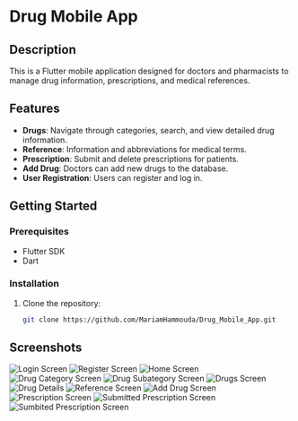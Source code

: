 # Drug Mobile App

## Description
This is a Flutter mobile application designed for doctors and pharmacists to manage drug information, prescriptions, and medical references.

## Features
- **Drugs**: Navigate through categories, search, and view detailed drug information.
- **Reference**: Information and abbreviations for medical terms.
- **Prescription**: Submit and delete prescriptions for patients.
- **Add Drug**: Doctors can add new drugs to the database.
- **User Registration**: Users can register and log in.

## Getting Started
### Prerequisites
- Flutter SDK
- Dart

### Installation
1. Clone the repository:
   ```bash
   git clone https://github.com/MariamHammouda/Drug_Mobile_App.git
## Screenshots
![Login Screen](login_screen.png)
![Register Screen](register_screen.png)
![Home Screen](home_seceen.png)
![Drug Category Screen](categories_screen.png)
![Drug Subategory Screen](subcategory_screen.png)
![Drugs Screen](drugs_screen-rem.png)
![Drug Details](drug_info_screen.png)
![Reference Screen](reference_screen.png)
![Add Drug Screen](add_drug_screen.png)
![Prescription Screen](Presentation_screen.png)
![Submitted Prescription Screen](submited_presentation_screen.png)
![Sumbited Prescription Screen](link-to-screenshot)


